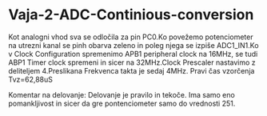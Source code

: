 # Vaja-2-ADC-Continious-conversion

Kot analogni vhod sva se odločila za pin PC0.Ko povežemo potenciometer na utrezni kanal se pinh obarva zeleno in poleg njega se izpiše ADC1_IN1.Ko v Clock Configuration spremenimo APB1 peripheral clock na 16MHz, se tudi ABP1 Timer clock spremeni in sicer na 32MHz.Clock Prescaler nastavimo z deliteljem 4.Preslikana Frekvenca takta je sedaj 4MHz. Pravi čas vzorčenja Tvz=62,88uS

Komentar na delovanje:
Delovanje je pravilo in tekoče. Ima samo eno pomankljivost in sicer da gre pontenciometer samo do vrednosti 251.
